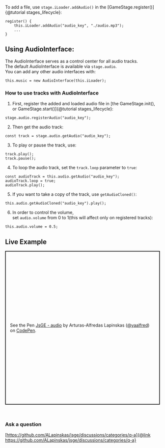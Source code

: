 To add a file, use `stage.iLoader.addAudio()` in the [GameStage.register()]{@tutorial stages_lifecycle}:
```
register() {
    this.iLoader.addAudio("audio_key", "./audio.mp3");
    ...
}
```
## Using AudioInterface:
The AudioInterface serves as a control center for all audio tracks.  
The default AudioInterface is available via `stage.audio`.  
You can add any other audio interfaces with:
```
this.music = new AudioInterface(this.iLoader);
```
### How to use tracks with AudioInterface
1. First, register the added and loaded audio file in [the GameStage.init(), or GameStage.start()]{@tutorial stages_lifecycle}:
```
stage.audio.registerAudio("audio_key");
```
2. Then get the audio track:
```
const track = stage.audio.getAudio("audio_key");
```
3. To play or pause the track, use:
```
track.play();
track.pause();
```
4. To loop the audio track, set the `track.loop` parameter to `true`:
```
const audioTrack = this.audio.getAudio("audio_key");
audioTrack.loop = true;
audioTrack.play();
```
5. If you want to take a copy of the track, use `getAudioCloned()`:
```
this.audio.getAudioCloned("audio_key").play();
```
6. In order to control the volume,  
set `audio.volume` from 0 to 1(this will affect only on registered tracks):
```
this.audio.volume = 0.5;
```
## Live Example
<p class="codepen" data-height="500" data-default-tab="js,result" data-slug-hash="WNPBpgz" data-user="yaalfred" style="height: 500px; box-sizing: border-box; display: flex; align-items: center; justify-content: center; border: 2px solid; margin: 1em 0; padding: 1em;">
  <span>See the Pen <a href="https://codepen.io/yaalfred/pen/WNPBpgz">
  JsGE - audio</a> by Arturas-Alfredas Lapinskas (<a href="https://codepen.io/yaalfred">@yaalfred</a>)
  on <a href="https://codepen.io">CodePen</a>.</span>
</p>
<script async src="https://cpwebassets.codepen.io/assets/embed/ei.js"></script>
<br />

### Ask a question
[https://github.com/ALapinskas/jsge/discussions/categories/q-a]{@link https://github.com/ALapinskas/jsge/discussions/categories/q-a}